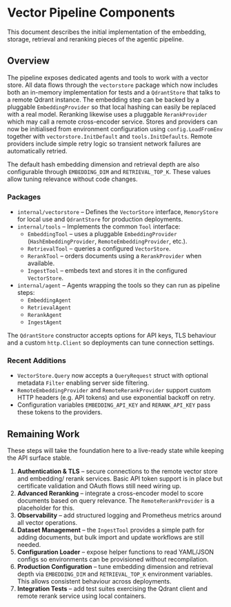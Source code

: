 # Vector Pipeline Components

This document describes the initial implementation of the embedding, storage,
retrieval and reranking pieces of the agentic pipeline.

## Overview

The pipeline exposes dedicated agents and tools to work with a vector store.
All data flows through the `vectorstore` package which now includes both an
in-memory implementation for tests and a `QdrantStore` that talks to a remote
Qdrant instance. The embedding step can be backed by a pluggable
`EmbeddingProvider` so that local hashing can easily be replaced with a real
model. Reranking likewise uses a pluggable `RerankProvider` which may call a
remote cross-encoder service. Stores and providers can now be initialised from
environment configuration using `config.LoadFromEnv` together with
`vectorstore.InitDefault` and `tools.InitDefaults`.
Remote providers include simple retry logic so transient network failures are
automatically retried.

The default hash embedding dimension and retrieval depth are also
configurable through `EMBEDDING_DIM` and `RETRIEVAL_TOP_K`. These values
allow tuning relevance without code changes.

### Packages

* `internal/vectorstore` – Defines the `VectorStore` interface, `MemoryStore`
  for local use and `QdrantStore` for production deployments.
* `internal/tools` – Implements the common `Tool` interface:
  * `EmbeddingTool` – uses a pluggable `EmbeddingProvider` (`HashEmbeddingProvider`,
    `RemoteEmbeddingProvider`, etc.).
  * `RetrievalTool` – queries a configured `VectorStore`.
  * `RerankTool` – orders documents using a `RerankProvider` when available.
  * `IngestTool` – embeds text and stores it in the configured `VectorStore`.
* `internal/agent` – Agents wrapping the tools so they can run as pipeline steps:
  * `EmbeddingAgent`
  * `RetrievalAgent`
  * `RerankAgent`
  * `IngestAgent`

The `QdrantStore` constructor accepts options for API keys, TLS behaviour and a
custom `http.Client` so deployments can tune connection settings.

### Recent Additions

- `VectorStore.Query` now accepts a `QueryRequest` struct with optional
  metadata `Filter` enabling server side filtering.
- `RemoteEmbeddingProvider` and `RemoteRerankProvider` support custom HTTP
  headers (e.g. API tokens) and use exponential backoff on retry.
- Configuration variables `EMBEDDING_API_KEY` and `RERANK_API_KEY` pass these
  tokens to the providers.

## Remaining Work

These steps will take the foundation here to a live-ready state while keeping
the API surface stable.

1. **Authentication & TLS** – secure connections to the remote vector store and
   embedding/ rerank services. Basic API token support is in place but
   certificate validation and OAuth flows still need wiring up.
2. **Advanced Reranking** – integrate a cross-encoder model to score documents
   based on query relevance. The `RemoteRerankProvider` is a placeholder for
   this.
3. **Observability** – add structured logging and Prometheus metrics around all
   vector operations.
4. **Dataset Management** – the `IngestTool` provides a simple path for adding
   documents, but bulk import and update workflows are still needed.
5. **Configuration Loader** – expose helper functions to read YAML/JSON configs
   so environments can be provisioned without recompilation.
6. **Production Configuration** – tune embedding dimension and retrieval depth
   via `EMBEDDING_DIM` and `RETRIEVAL_TOP_K` environment variables. This allows
   consistent behaviour across deployments.
7. **Integration Tests** – add test suites exercising the Qdrant client and
   remote rerank service using local containers.
